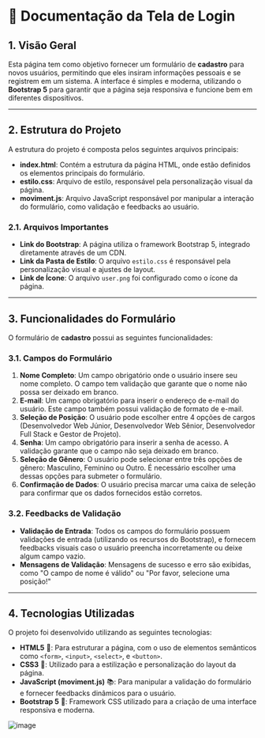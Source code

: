 # 🚀 Documentação da Tela de Login

## 1. Visão Geral

Esta página tem como objetivo fornecer um formulário de **cadastro** para novos usuários, permitindo que eles insiram informações pessoais e se registrem em um sistema. A interface é simples e moderna, utilizando o **Bootstrap 5** para garantir que a página seja responsiva e funcione bem em diferentes dispositivos.

---

## 2. Estrutura do Projeto

A estrutura do projeto é composta pelos seguintes arquivos principais:

- **index.html**: Contém a estrutura da página HTML, onde estão definidos os elementos principais do formulário.
- **estilo.css**: Arquivo de estilo, responsável pela personalização visual da página.
- **moviment.js**: Arquivo JavaScript responsável por manipular a interação do formulário, como validação e feedbacks ao usuário.

### 2.1. Arquivos Importantes

- **Link do Bootstrap**: A página utiliza o framework Bootstrap 5, integrado diretamente através de um CDN.
- **Link da Pasta de Estilo**: O arquivo `estilo.css` é responsável pela personalização visual e ajustes de layout.
- **Link de Ícone**: O arquivo `user.png` foi configurado como o ícone da página.

---

## 3. Funcionalidades do Formulário

O formulário de **cadastro** possui as seguintes funcionalidades:

### 3.1. Campos do Formulário

1. **Nome Completo**: Um campo obrigatório onde o usuário insere seu nome completo. O campo tem validação que garante que o nome não possa ser deixado em branco.
2. **E-mail**: Um campo obrigatório para inserir o endereço de e-mail do usuário. Este campo também possui validação de formato de e-mail.
3. **Seleção de Posição**: O usuário pode escolher entre 4 opções de cargos (Desenvolvedor Web Júnior, Desenvolvedor Web Sênior, Desenvolvedor Full Stack e Gestor de Projeto).
4. **Senha**: Um campo obrigatório para inserir a senha de acesso. A validação garante que o campo não seja deixado em branco.
5. **Seleção de Gênero**: O usuário pode selecionar entre três opções de gênero: Masculino, Feminino ou Outro. É necessário escolher uma dessas opções para submeter o formulário.
6. **Confirmação de Dados**: O usuário precisa marcar uma caixa de seleção para confirmar que os dados fornecidos estão corretos.

### 3.2. Feedbacks de Validação

- **Validação de Entrada**: Todos os campos do formulário possuem validações de entrada (utilizando os recursos do Bootstrap), e fornecem feedbacks visuais caso o usuário preencha incorretamente ou deixe algum campo vazio.
- **Mensagens de Validação**: Mensagens de sucesso e erro são exibidas, como "O campo de nome é válido" ou "Por favor, selecione uma posição!"

---

## 4. Tecnologias Utilizadas

O projeto foi desenvolvido utilizando as seguintes tecnologias:

- **HTML5** 📝: Para estruturar a página, com o uso de elementos semânticos como `<form>`, `<input>`, `<select>`, e `<button>`.
- **CSS3** 🎨: Utilizado para a estilização e personalização do layout da página.
- **JavaScript (moviment.js)** 📚: Para manipular a validação do formulário e fornecer feedbacks dinâmicos para o usuário.
- **Bootstrap 5** 📱: Framework CSS utilizado para a criação de uma interface responsiva e moderna.


![image](https://github.com/FelipeBritoSP10/Login/assets/139879477/cc074982-e0ba-4280-b8eb-9db4ed5e1bb1)

